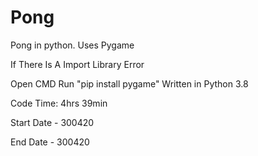# Pong
Pong in python. Uses Pygame

If There Is A Import Library Error

Open CMD
  Run "pip install pygame"
  Written in Python 3.8

Code Time: 4hrs 39min

Start Date - 300420

End Date - 300420
